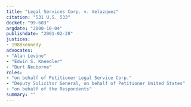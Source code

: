 ```yaml
---
title: "Legal Services Corp. v. Velazquez"
citation: "531 U.S. 533"
docket: "99-603"
argdate: "2000-10-04"
publishdate: "2001-02-28"
justices:
- 1988kennedy
advocates:
- "Alan Levine"
- "Edwin S. Kneedler"
- "Burt Neuborne"
roles:
- "on behalf of Petitioner Legal Service Corp."
- "Deputy Solicitor General, on behalf of Petitioner United States"
- "on behalf of the Respondents"
summary: ""
---
```


